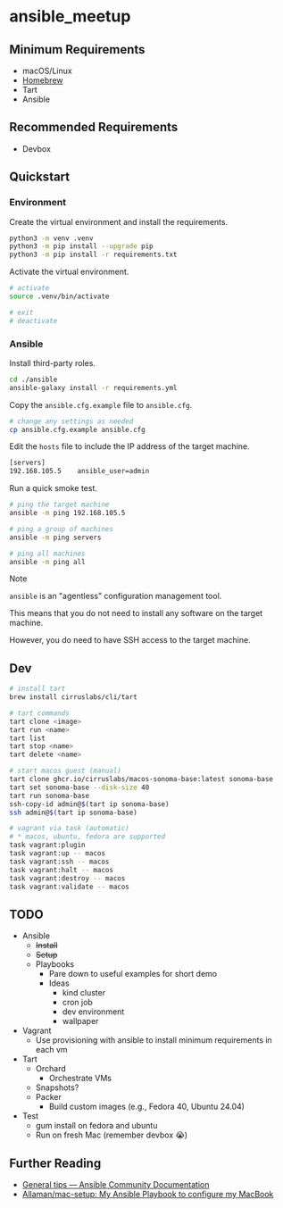 # ansible_meetup

## Minimum Requirements

* macOS/Linux
* [Homebrew](https://brew.sh)
* Tart
* Ansible

## Recommended Requirements

* Devbox

## Quickstart

### Environment

Create the virtual environment and install the requirements.

```bash
python3 -m venv .venv
python3 -m pip install --upgrade pip
python3 -m pip install -r requirements.txt
```

Activate the virtual environment.

```bash
# activate
source .venv/bin/activate

# exit
# deactivate
```

### Ansible

Install third-party roles.

```bash
cd ./ansible
ansible-galaxy install -r requirements.yml
```

Copy the `ansible.cfg.example` file to `ansible.cfg`.

```bash
# change any settings as needed
cp ansible.cfg.example ansible.cfg
```

Edit the `hosts` file to include the IP address of the target machine.

```bash
[servers]
192.168.105.5    ansible_user=admin
```

Run a quick smoke test.

```bash
# ping the target machine
ansible -m ping 192.168.105.5

# ping a group of machines
ansible -m ping servers

# ping all machines
ansible -m ping all
```

> [!NOTE]
> `ansible` is an "agentless" configuration management tool.
>
> This means that you do not need to install any software on the target machine.
>
> However, you do need to have SSH access to the target machine.

## Dev

```bash
# install tart
brew install cirruslabs/cli/tart

# tart commands
tart clone <image>
tart run <name>
tart list
tart stop <name>
tart delete <name>

# start macos guest (manual)
tart clone ghcr.io/cirruslabs/macos-sonoma-base:latest sonoma-base
tart set sonoma-base --disk-size 40
tart run sonoma-base
ssh-copy-id admin@$(tart ip sonoma-base)
ssh admin@$(tart ip sonoma-base)

# vagrant via task (automatic)
# * macos, ubuntu, fedora are supported
task vagrant:plugin
task vagrant:up -- macos
task vagrant:ssh -- macos
task vagrant:halt -- macos
task vagrant:destroy -- macos
task vagrant:validate -- macos
```

## TODO

* Ansible
  * ~~Install~~
  * ~~Setup~~
  * Playbooks
    * Pare down to useful examples for short demo
    * Ideas
      * kind cluster
      * cron job
      * dev environment
      * wallpaper 
* Vagrant
  * Use provisioning with ansible to install minimum requirements in each vm
* Tart
  * Orchard
    * Orchestrate VMs
  * Snapshots?
  * Packer
    * Build custom images (e.g., Fedora 40, Ubuntu 24.04)
* Test
  * gum install on fedora and ubuntu
  * Run on fresh Mac (remember devbox 😭)

## Further Reading

* [General tips — Ansible Community Documentation](https://docs.ansible.com/ansible/latest/tips_tricks/ansible_tips_tricks.html)
* [Allaman/mac-setup: My Ansible Playbook to configure my MacBook](https://github.com/Allaman/mac-setup)
